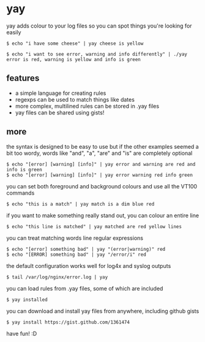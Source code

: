 yay
====

yay adds colour to your log files so you can spot things you're looking for easily  

    $ echo "i have some cheese" | yay cheese is yellow  

    $ echo "i want to see error, warning and info differently" | ./yay error is red, warning is yellow and info is green  

features
----

* a simple language for creating rules  
* regexps can be used to match things like dates  
* more complex, multilined rules can be stored in .yay files  
* yay files can be shared using gists!  

more
----

the syntax is designed to be easy to use but if the other examples seemed a bit too wordy, words like "and", "a", "are" and "is" are completely optional  

    $ echo "[error] [warning] [info]" | yay error and warning are red and info is green  
    $ echo "[error] [warning] [info]" | yay error warning red info green  

you can set both foreground and background colours and use all the VT100 commands  

    $ echo "this is a match" | yay match is a dim blue red  

if you want to make something really stand out, you can colour an entire line  

    $ echo "this line is matched" | yay matched are red yellow lines  

you can treat matching words line regular expressions  

    $ echo "[error] something bad" | yay "(error|warning)" red  
    $ echo "[ERROR] something bad" | yay "/error/i" red  

the default configuration works well for log4x and syslog outputs  

    $ tail /var/log/nginx/error.log | yay  

you can load rules from .yay files, some of which are included  

    $ yay installed  

you can download and install yay files from anywhere, including github gists  

    $ yay install https://gist.github.com/1361474

have fun! :D  